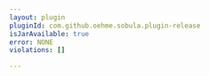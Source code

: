 ```yaml
---
layout: plugin
pluginId: com.github.oehme.sobula.plugin-release
isJarAvailable: true
error: NONE
violations: []

---
```

